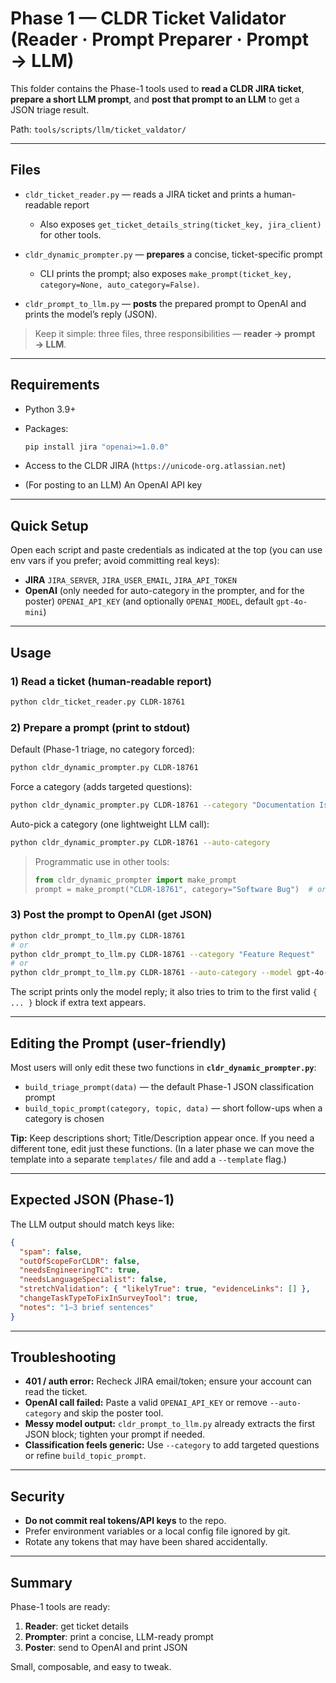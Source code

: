 # Phase 1 — CLDR Ticket Validator (Reader · Prompt Preparer · Prompt → LLM)

This folder contains the Phase-1 tools used to **read a CLDR JIRA ticket**, **prepare a short LLM prompt**, and **post that prompt to an LLM** to get a JSON triage result.

Path: `tools/scripts/llm/ticket_valdator/`

---

## Files

* `cldr_ticket_reader.py` — reads a JIRA ticket and prints a human-readable report

  * Also exposes `get_ticket_details_string(ticket_key, jira_client)` for other tools.
* `cldr_dynamic_prompter.py` — **prepares** a concise, ticket-specific prompt

  * CLI prints the prompt; also exposes `make_prompt(ticket_key, category=None, auto_category=False)`.
* `cldr_prompt_to_llm.py` — **posts** the prepared prompt to OpenAI and prints the model’s reply (JSON).

> Keep it simple: three files, three responsibilities — **reader → prompt → LLM**.

---

## Requirements

* Python 3.9+
* Packages:

  ```bash
  pip install jira "openai>=1.0.0"
  ```
* Access to the CLDR JIRA (`https://unicode-org.atlassian.net`)
* (For posting to an LLM) An OpenAI API key

---

## Quick Setup

Open each script and paste credentials as indicated at the top (you can use env vars if you prefer; avoid committing real keys):

* **JIRA**
  `JIRA_SERVER`, `JIRA_USER_EMAIL`, `JIRA_API_TOKEN`
* **OpenAI** (only needed for auto-category in the prompter, and for the poster)
  `OPENAI_API_KEY` (and optionally `OPENAI_MODEL`, default `gpt-4o-mini`)

---

## Usage

### 1) Read a ticket (human-readable report)

```bash
python cldr_ticket_reader.py CLDR-18761
```

### 2) Prepare a prompt (print to stdout)

Default (Phase-1 triage, no category forced):

```bash
python cldr_dynamic_prompter.py CLDR-18761
```

Force a category (adds targeted questions):

```bash
python cldr_dynamic_prompter.py CLDR-18761 --category "Documentation Issue"
```

Auto-pick a category (one lightweight LLM call):

```bash
python cldr_dynamic_prompter.py CLDR-18761 --auto-category
```

> Programmatic use in other tools:
>
> ```python
> from cldr_dynamic_prompter import make_prompt
> prompt = make_prompt("CLDR-18761", category="Software Bug")  # or auto_category=True
> ```

### 3) Post the prompt to OpenAI (get JSON)

```bash
python cldr_prompt_to_llm.py CLDR-18761
# or
python cldr_prompt_to_llm.py CLDR-18761 --category "Feature Request"
# or
python cldr_prompt_to_llm.py CLDR-18761 --auto-category --model gpt-4o-mini
```

The script prints only the model reply; it also tries to trim to the first valid `{ ... }` block if extra text appears.

---

## Editing the Prompt (user-friendly)

Most users will only edit these two functions in **`cldr_dynamic_prompter.py`**:

* `build_triage_prompt(data)` — the default Phase-1 JSON classification prompt
* `build_topic_prompt(category, topic, data)` — short follow-ups when a category is chosen

**Tip:** Keep descriptions short; Title/Description appear once. If you need a different tone, edit just these functions. (In a later phase we can move the template into a separate `templates/` file and add a `--template` flag.)

---

## Expected JSON (Phase-1)

The LLM output should match keys like:

```json
{
  "spam": false,
  "outOfScopeForCLDR": false,
  "needsEngineeringTC": true,
  "needsLanguageSpecialist": false,
  "stretchValidation": { "likelyTrue": true, "evidenceLinks": [] },
  "changeTaskTypeToFixInSurveyTool": true,
  "notes": "1–3 brief sentences"
}
```

---

## Troubleshooting

* **401 / auth error:** Recheck JIRA email/token; ensure your account can read the ticket.
* **OpenAI call failed:** Paste a valid `OPENAI_API_KEY` or remove `--auto-category` and skip the poster tool.
* **Messy model output:** `cldr_prompt_to_llm.py` already extracts the first JSON block; tighten your prompt if needed.
* **Classification feels generic:** Use `--category` to add targeted questions or refine `build_topic_prompt`.

---

## Security

* **Do not commit real tokens/API keys** to the repo.
* Prefer environment variables or a local config file ignored by git.
* Rotate any tokens that may have been shared accidentally.

---

## Summary

Phase-1 tools are ready:

1. **Reader**: get ticket details
2. **Prompter**: print a concise, LLM-ready prompt
3. **Poster**: send to OpenAI and print JSON

Small, composable, and easy to tweak.
